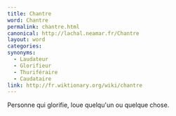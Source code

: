 ```yaml
---
title: Chantre
word: Chantre
permalink: chantre.html
canonical: http://lachal.neamar.fr/Chantre
layout: word
categories:
synonyms:
  - Laudateur
  - Glorifieur
  - Thuriféraire
  - Caudataire
link: http://fr.wiktionary.org/wiki/chantre
---
```


Personne qui glorifie, loue quelqu'un ou quelque chose.

